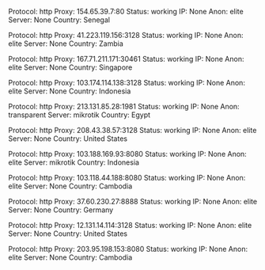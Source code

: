 Protocol: http
Proxy: 154.65.39.7:80
Status: working
IP: None
Anon: elite
Server: None
Country: Senegal

Protocol: http
Proxy: 41.223.119.156:3128
Status: working
IP: None
Anon: elite
Server: None
Country: Zambia

Protocol: http
Proxy: 167.71.211.171:30461
Status: working
IP: None
Anon: elite
Server: None
Country: Singapore

Protocol: http
Proxy: 103.174.114.138:3128
Status: working
IP: None
Anon: elite
Server: None
Country: Indonesia

Protocol: http
Proxy: 213.131.85.28:1981
Status: working
IP: None
Anon: transparent
Server: mikrotik
Country: Egypt

Protocol: http
Proxy: 208.43.38.57:3128
Status: working
IP: None
Anon: elite
Server: None
Country: United States

Protocol: http
Proxy: 103.188.169.93:8080
Status: working
IP: None
Anon: elite
Server: mikrotik
Country: Indonesia

Protocol: http
Proxy: 103.118.44.188:8080
Status: working
IP: None
Anon: elite
Server: None
Country: Cambodia

Protocol: http
Proxy: 37.60.230.27:8888
Status: working
IP: None
Anon: elite
Server: None
Country: Germany

Protocol: http
Proxy: 12.131.14.114:3128
Status: working
IP: None
Anon: elite
Server: None
Country: United States

Protocol: http
Proxy: 203.95.198.153:8080
Status: working
IP: None
Anon: elite
Server: None
Country: Cambodia

